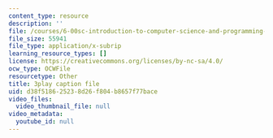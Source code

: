 ```yaml
---
content_type: resource
description: ''
file: /courses/6-00sc-introduction-to-computer-science-and-programming-spring-2011/d38f518625238d26f804b8657f77bace_TIQTYgmavC4.srt
file_size: 55941
file_type: application/x-subrip
learning_resource_types: []
license: https://creativecommons.org/licenses/by-nc-sa/4.0/
ocw_type: OCWFile
resourcetype: Other
title: 3play caption file
uid: d38f5186-2523-8d26-f804-b8657f77bace
video_files:
  video_thumbnail_file: null
video_metadata:
  youtube_id: null
---
```

